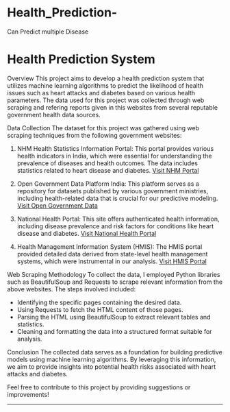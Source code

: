 # Health_Prediction-
Can Predict multiple Disease 
# Health Prediction System

 Overview
This project aims to develop a health prediction system that utilizes machine learning algorithms to predict the likelihood of health issues such as heart attacks and diabetes based on various health parameters. The data used for this project was collected through web scraping and refering reports given in this websites from several reputable government health data sources.

 Data Collection
The dataset for this project was gathered using web scraping techniques from the following government websites:

1. NHM Health Statistics Information Portal: This portal provides various health indicators in India, which were essential for understanding the prevalence of diseases and health outcomes. The data includes statistics related to heart disease and diabetes. [Visit NHM Portal](https://nhm.gov.in)

2. Open Government Data Platform India: This platform serves as a repository for datasets published by various government ministries, including health-related data that is crucial for our predictive modeling. [Visit Open Government Data](https://data.gov.in)

3. National Health Portal: This site offers authenticated health information, including disease prevalence and risk factors for conditions like heart disease and diabetes. [Visit National Health Portal](https://www.nhp.gov.in)

4. Health Management Information System (HMIS): The HMIS portal provided detailed data derived from state-level health management systems, which were instrumental in our analysis. [Visit HMIS Portal](https://hmis.nhp.gov.in)

Web Scraping Methodology
To collect the data, I employed Python libraries such as BeautifulSoup and Requests to scrape relevant information from the above websites. The steps involved included:

- Identifying the specific pages containing the desired data.
- Using Requests to fetch the HTML content of those pages.
- Parsing the HTML using BeautifulSoup to extract relevant tables and statistics.
- Cleaning and formatting the data into a structured format suitable for analysis.

Conclusion
The collected data serves as a foundation for building predictive models using machine learning algorithms. By leveraging this information, we aim to provide insights into potential health risks associated with heart attacks and diabetes.

Feel free to contribute to this project by providing suggestions or improvements!

---





